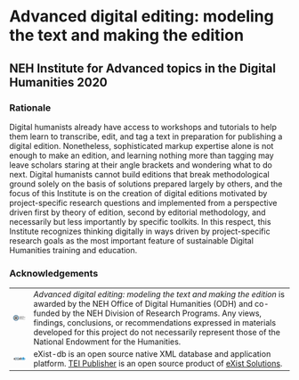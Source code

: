 # Advanced digital editing: modeling the text and making the edition
## NEH Institute for Advanced topics in the Digital Humanities 2020

### Rationale
Digital humanists already have access to workshops and tutorials to help them learn to transcribe, edit, and tag a text in preparation for publishing a digital edition. Nonetheless, sophisticated markup expertise alone is not enough to make an edition, and learning nothing more than tagging may leave scholars staring at their angle brackets and wondering what to do next. Digital humanists cannot build editions that break methodological ground solely on the basis of solutions prepared largely by others, and the focus of this Institute is on the creation of digital editions motivated by project-specific research questions and implemented from a perspective driven first by theory of edition, second by editorial methodology, and necessarily but less importantly by specific toolkits. In this respect, this Institute recognizes thinking digitally in ways driven by project-specific research goals as the most important feature of sustainable Digital Humanities training and education.

### Acknowledgements
<style>
.site-main .no-border {
    border: none;
}
</style>
<table class="no-border">
<tr class="no-border">
<td class="no-border"><a href="https://www.neh.gov/" title="National Endowment for the Humanities: Exploring the Human Endeavour"><img align="left" width="156px" src="images/NEH-Preferred-Seal820.jpg" alt="NEH" class="rpad"></a></td>
<td class="no-border"><em>Advanced digital editing: modeling the text and making the edition</em> is awarded by the NEH Office of Digital Humanities (ODH) and co-funded by the NEH Division of Research Programs. Any views, findings, conclusions, or recommendations expressed in materials developed for this project do not necessarily represent those of the National Endowment for the Humanities.</td>
</tr>
<tr class="no-border">
<td class="no-border"><a href="http://www.exist-db.org"><img align="left" src="images/existdb.gif" alt="eXist-db" class="rpad" width="156px"/></a></td>
<td class="no-border">eXist-db is an open source native XML database and application platform. <a href="http://teipublisher.com/">TEI Publisher</a> is an open source product of <a href="http://www.existsolutions.com/">eXist Solutions</a>.</td>
</tr>
</table>